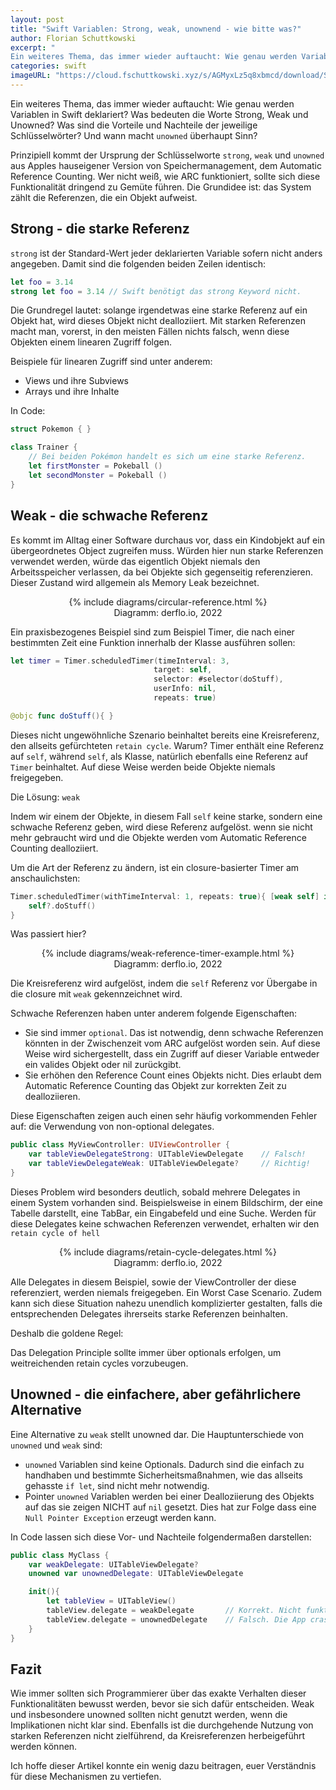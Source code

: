 ```yaml
---
layout: post
title: "Swift Variablen: Strong, weak, unownend - wie bitte was?"
author: Florian Schuttkowski
excerpt: "
Ein weiteres Thema, das immer wieder auftaucht: Wie genau werden Variablen in Swift deklariert? Was bedeuten die Worte Strong, Weak und Unowned? Was sind die Vorteile und Nachteile der jeweilige Schlüsselwörter? Und wann macht Unowned überhaupt Sinn?"
categories: swift
imageURL: "https://cloud.fschuttkowski.xyz/s/AGMyxLz5q8xbmcd/download/Screenshot%202022-03-01%20at%2014.27.48.png"
---
```


Ein weiteres Thema, das immer wieder auftaucht: Wie genau werden Variablen in Swift deklariert? Was bedeuten die Worte Strong, Weak und Unowned? Was sind die Vorteile und Nachteile der jeweilige Schlüsselwörter? Und wann macht `unowned` überhaupt Sinn?

Prinzipiell kommt der Ursprung der Schlüsselworte `strong`, `weak` und `unowned` aus Apples hauseigener Version von Speichermanagement, dem Automatic Reference Counting. Wer nicht weiß, wie ARC funktioniert, sollte sich diese Funktionalität dringend zu Gemüte führen. Die Grundidee ist: das System zählt die Referenzen, die ein Objekt aufweist. 

## Strong - die starke Referenz

`strong` ist der Standard-Wert jeder deklarierten Variable sofern nicht anders angegeben. Damit sind die folgenden beiden Zeilen identisch:

```swift
let foo = 3.14
strong let foo = 3.14 // Swift benötigt das strong Keyword nicht.
```

Die Grundregel lautet: solange irgendetwas eine starke Referenz auf ein Objekt hat, wird dieses Objekt nicht dealloziiert.
Mit starken Referenzen macht man, vorerst, in den meisten Fällen nichts falsch, wenn diese Objekten einem linearen Zugriff folgen. 

Beispiele für linearen Zugriff sind unter anderem:

- Views und ihre Subviews
- Arrays und ihre Inhalte

In Code:

```swift
struct Pokemon { }

class Trainer {
    // Bei beiden Pokémon handelt es sich um eine starke Referenz.
    let firstMonster = Pokeball ()
    let secondMonster = Pokeball ()
}
```

## Weak - die schwache Referenz

Es kommt im Alltag einer Software durchaus vor, dass ein Kindobjekt auf ein übergeordnetes Object zugreifen muss. Würden hier nun starke Referenzen verwendet werden, würde das eigentlich Objekt niemals den Arbeitsspeicher verlassen, da bei Objekte sich gegenseitig referenzieren. Dieser Zustand wird allgemein als Memory Leak bezeichnet.

<div align="center">
<figure>
    {% include diagrams/circular-reference.html %}
    <figcaption>Diagramm: derflo.io, 2022</figcaption>
    </figure>
</div>


Ein praxisbezogenes Beispiel sind zum Beispiel Timer, die nach einer bestimmten Zeit eine Funktion innerhalb der Klasse ausführen sollen:

```swift
let timer = Timer.scheduledTimer(timeInterval: 3, 
                                target: self, 
                                selector: #selector(doStuff), 
                                userInfo: nil, 
                                repeats: true)

@objc func doStuff(){ }
```
Dieses nicht ungewöhnliche Szenario beinhaltet bereits eine Kreisreferenz, den allseits gefürchteten `retain cycle`. Warum? Timer enthält eine Referenz auf `self`, während `self`, als Klasse, natürlich ebenfalls eine Referenz auf `Timer` beinhaltet. Auf diese Weise werden beide Objekte niemals freigegeben. 

Die Lösung: `weak`

Indem wir einem der Objekte, in diesem Fall `self` keine starke, sondern eine schwache Referenz geben, wird diese Referenz aufgelöst. wenn sie nicht mehr gebraucht wird und die Objekte werden vom Automatic Reference Counting dealloziiert. 

Um die Art der Referenz zu ändern, ist ein closure-basierter Timer am anschaulichsten:

```swift
Timer.scheduledTimer(withTimeInterval: 1, repeats: true){ [weak self] in
    self?.doStuff()
}
```
Was passiert hier?

<div align="center">
<figure>
    {% include diagrams/weak-reference-timer-example.html %}
    <figcaption>Diagramm: derflo.io, 2022</figcaption>
    </figure>
</div>

Die Kreisreferenz wird aufgelöst, indem die `self` Referenz vor Übergabe in die closure mit `weak` gekennzeichnet wird. 

Schwache Referenzen haben unter anderem folgende Eigenschaften:

- Sie sind immer `optional`. Das ist notwendig, denn schwache Referenzen könnten in der Zwischenzeit vom ARC aufgelöst worden sein. Auf diese Weise wird sichergestellt, dass ein Zugriff auf dieser Variable entweder ein valides Objekt oder nil zurückgibt.
- Sie erhöhen den Reference Count eines Objekts nicht. Dies erlaubt dem Automatic Reference Counting das Objekt zur korrekten Zeit zu dealloziieren.

Diese Eigenschaften zeigen auch einen sehr häufig vorkommenden Fehler auf: die Verwendung von non-optional delegates. 
```swift
public class MyViewController: UIViewController {
    var tableViewDelegateStrong: UITableViewDelegate    // Falsch!
    var tableViewDelegateWeak: UITableViewDelegate?     // Richtig!
}
```
Dieses Problem wird besonders deutlich, sobald mehrere Delegates in einem System vorhanden sind. Beispielsweise in einem Bildschirm, der eine Tabelle darstellt, eine TabBar, ein Eingabefeld und eine Suche. Werden für diese Delegates keine schwachen Referenzen verwendet, erhalten wir den `retain cycle of hell`

<div align="center">
<figure>
    {% include diagrams/retain-cycle-delegates.html %}
    <figcaption>Diagramm: derflo.io, 2022</figcaption>
    </figure>
</div>

Alle Delegates in diesem Beispiel, sowie der ViewController der diese referenziert, werden niemals freigegeben. Ein Worst Case Scenario. Zudem kann sich diese Situation nahezu unendlich komplizierter gestalten, falls die entsprechenden Delegates ihrerseits starke Referenzen beinhalten.

Deshalb die goldene Regel: 

<div class="side-note">
Das Delegation Principle sollte immer über optionals erfolgen, um weitreichenden retain cycles vorzubeugen.
</div>

## Unowned - die einfachere, aber gefährlichere Alternative

Eine Alternative zu `weak` stellt unowned dar. Die Hauptunterschiede von `unowned` und `weak` sind:

- `unowned` Variablen sind keine Optionals. Dadurch sind die einfach zu handhaben und bestimmte Sicherheitsmaßnahmen, wie das allseits gehasste `if let`, sind nicht mehr notwendig.
- Pointer `unowned` Variablen werden bei einer Dealloziierung des Objekts auf das sie zeigen NICHT auf `nil` gesetzt. Dies hat zur Folge dass eine `Null Pointer Exception` erzeugt werden kann.

In Code lassen sich diese Vor- und Nachteile folgendermaßen darstellen:

```swift
public class MyClass {
    var weakDelegate: UITableViewDelegate?
    unowned var unownedDelegate: UITableViewDelegate

    init(){
        let tableView = UITableView()
        tableView.delegate = weakDelegate       // Korrekt. Nicht funktional, aber möglich.
        tableView.delegate = unownedDelegate    // Falsch. Die App crashed, da unownedDelegate nicht initialisiert ist.
    }
}
```
## Fazit

Wie immer sollten sich Programmierer über das exakte Verhalten dieser Funktionalitäten bewusst werden, bevor sie sich dafür entscheiden. Weak und insbesondere unowned sollten nicht genutzt werden, wenn die Implikationen nicht klar sind. Ebenfalls ist die durchgehende Nutzung von starken Referenzen nicht zielführend, da Kreisreferenzen herbeigeführt werden können.

Ich hoffe dieser Artikel konnte ein wenig dazu beitragen, euer Verständnis für diese Mechanismen zu vertiefen.